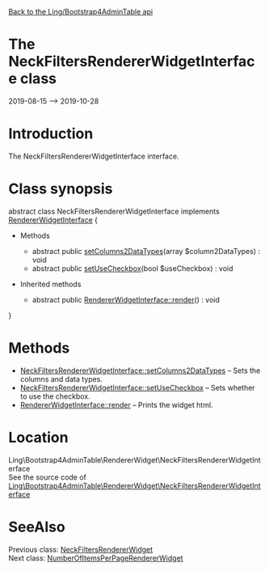 [Back to the Ling/Bootstrap4AdminTable api](https://github.com/lingtalfi/Bootstrap4AdminTable/blob/master/doc/api/Ling/Bootstrap4AdminTable.md)



The NeckFiltersRendererWidgetInterface class
================
2019-08-15 --> 2019-10-28






Introduction
============

The NeckFiltersRendererWidgetInterface interface.



Class synopsis
==============


abstract class <span class="pl-k">NeckFiltersRendererWidgetInterface</span> implements [RendererWidgetInterface](https://github.com/lingtalfi/Bootstrap4AdminTable/blob/master/doc/api/Ling/Bootstrap4AdminTable/RendererWidget/RendererWidgetInterface.md) {

- Methods
    - abstract public [setColumns2DataTypes](https://github.com/lingtalfi/Bootstrap4AdminTable/blob/master/doc/api/Ling/Bootstrap4AdminTable/RendererWidget/NeckFiltersRendererWidgetInterface/setColumns2DataTypes.md)(array $column2DataTypes) : void
    - abstract public [setUseCheckbox](https://github.com/lingtalfi/Bootstrap4AdminTable/blob/master/doc/api/Ling/Bootstrap4AdminTable/RendererWidget/NeckFiltersRendererWidgetInterface/setUseCheckbox.md)(bool $useCheckbox) : void

- Inherited methods
    - abstract public [RendererWidgetInterface::render](https://github.com/lingtalfi/Bootstrap4AdminTable/blob/master/doc/api/Ling/Bootstrap4AdminTable/RendererWidget/RendererWidgetInterface/render.md)() : void

}






Methods
==============

- [NeckFiltersRendererWidgetInterface::setColumns2DataTypes](https://github.com/lingtalfi/Bootstrap4AdminTable/blob/master/doc/api/Ling/Bootstrap4AdminTable/RendererWidget/NeckFiltersRendererWidgetInterface/setColumns2DataTypes.md) &ndash; Sets the columns and data types.
- [NeckFiltersRendererWidgetInterface::setUseCheckbox](https://github.com/lingtalfi/Bootstrap4AdminTable/blob/master/doc/api/Ling/Bootstrap4AdminTable/RendererWidget/NeckFiltersRendererWidgetInterface/setUseCheckbox.md) &ndash; Sets whether to use the checkbox.
- [RendererWidgetInterface::render](https://github.com/lingtalfi/Bootstrap4AdminTable/blob/master/doc/api/Ling/Bootstrap4AdminTable/RendererWidget/RendererWidgetInterface/render.md) &ndash; Prints the widget html.





Location
=============
Ling\Bootstrap4AdminTable\RendererWidget\NeckFiltersRendererWidgetInterface<br>
See the source code of [Ling\Bootstrap4AdminTable\RendererWidget\NeckFiltersRendererWidgetInterface](https://github.com/lingtalfi/Bootstrap4AdminTable/blob/master/RendererWidget/NeckFiltersRendererWidgetInterface.php)



SeeAlso
==============
Previous class: [NeckFiltersRendererWidget](https://github.com/lingtalfi/Bootstrap4AdminTable/blob/master/doc/api/Ling/Bootstrap4AdminTable/RendererWidget/NeckFiltersRendererWidget.md)<br>Next class: [NumberOfItemsPerPageRendererWidget](https://github.com/lingtalfi/Bootstrap4AdminTable/blob/master/doc/api/Ling/Bootstrap4AdminTable/RendererWidget/NumberOfItemsPerPageRendererWidget.md)<br>
